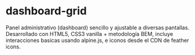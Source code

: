 # dashboard-grid
Panel administrativo (dashboard) sencillo y ajustable a diversas pantallas. Desarrollado con HTML5, CSS3 vanilla + metodología BEM, incluye interacciones basicas usando alpine.js, e iconos desde el CDN de feather icons.
